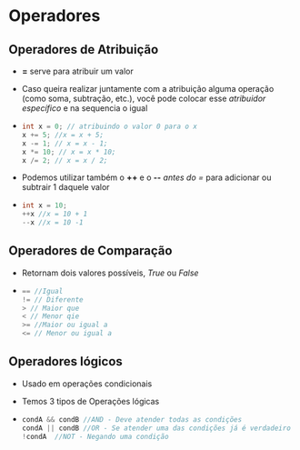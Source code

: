 # Operadores



## Operadores de Atribuição

- **=** serve para atribuir um valor

- Caso queira realizar juntamente com a atribuição alguma operação (como soma, subtração, etc.), você pode colocar esse *atribuidor específico* e na sequencia o igual

- ```csharp
  int x = 0; // atribuindo o valor 0 para o x
  x += 5; //x = x + 5;
  x -= 1; // x = x - 1;
  x *= 10; // x = x * 10;
  x /= 2; // x = x / 2;
  ```

- Podemos utilizar também o **++** e o **--** *antes do =* para adicionar ou subtrair 1 daquele valor

- ```csharp
  int x = 10;
  ++x //x = 10 + 1 
  --x //x = 10 -1
  ```
  
  

## Operadores de Comparação

- Retornam dois valores possíveis, *True* ou *False*

- ```csharp
  == //Igual
  != // Diferente
  > // Maior que
  < // Menor qie
  >= //Maior ou igual a
  <= // Menor ou igual a
  ```
  
  

## Operadores lógicos

- Usado em operações condicionais
  
- Temos 3 tipos de Operações lógicas
- ```csharp
  condA && condB //AND - Deve atender todas as condições
  condA || condB //OR - Se atender uma das condições já é verdadeiro
  !condA  //NOT - Negando uma condição
  ```


